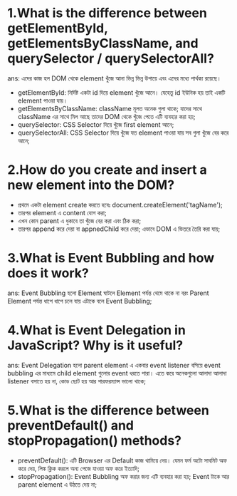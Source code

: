 
# 1.What is the difference between getElementById, getElementsByClassName, and querySelector / querySelectorAll?
ans: এদের কাজ হল DOM থেকে element খুঁজে আনা ভিন্ন ভিন্ন উপায়ে এবং এদের মধ্যে পার্থক্য রয়েছে। 
- getElementById: নির্দিষ্ট একটা id দিয়ে element খুঁজে আনে। যেহেতু id ইউনিক হয় তাই একটি element পাওয়া যায়।
- getElementsByClassName: className মূলত অনেক গুলা থাকে; যাদের সাথে className এর সাথে মিল আছে তাদের DOM থেকে খুঁজে পেতে এটি ব্যবহার করা হয়;
- querySelector: CSS Selector দিয়ে খুঁজে first element আনে;
- querySelectorAll: CSS Selector দিয়ে খুঁজে যত element পাওয়া যায় সব গুলা খুঁজে বের করে আনে;

# 2.How do you create and insert a new element into the DOM?
- প্রথমে একটা element create করতে হবেঃ document.createElement('tagName');
- তারপর element এ content যোগ করা;
- এখন কোন parent এ ধুকাবে তা খুঁজে বের করা এবং ঠিক করা;
- তারপর append  করে দেয়া বা appnedChild করে দেয়া;
এভাবে DOM এ ভিতরে তৈরি করা যায়;

# 3.What is Event Bubbling and how does it work?
ans: Event Bubbling  হলো Element ঘাটলে Element পর্যন্ত থেমে থাকে না বরং Parent Element পর্যন্ত ধাপে ধাপে চলে যায় এটাকে বলে Event Bubbling;

# 4.What is Event Delegation in JavaScript? Why is it useful?
ans: Event Delegation হলো parent element এ একবার event listener বসিয়ে event bubbling এর মাধ্যমে child element গুলোর event ধরতে পারা। এতে করে অনেকগুলো আলাদা আলাদা listener বসাতে হয় না, কোড ছোট হয় আর পারফরম্যান্স ভালো থাকে;

# 5.What is the difference between preventDefault() and stopPropagation() methods?
- preventDefault(): এটি Browser এর Default কাজ থামিয়ে দেয়। যেমন ফর্ম অটো সাবমিট অফ করে দেয়, লিঙ্ক ক্লিক করলে অন্য পেজে যাওয়া অফ করে ইত্যাদি;
- stopPropagation(): Event Bubbling অফ করার জন্য এটি ব্যবহার করা হয়; Event টাকে আর parent element এ উঠতে দেয় না;


